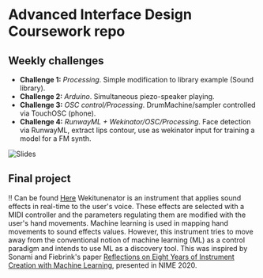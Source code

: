 # Advanced Interface Design Coursework repo
## Weekly challenges
+ **Challenge 1:** _Processing_. Simple modification to library example (Sound library).
+ **Challenge 2:** _Arduino_. Simultaneous piezo-speaker playing.
+ **Challenge 3:** _OSC control/Processing_. DrumMachine/sampler controlled via TouchOSC (phone).
+ **Challenge 4:** _RunwayML + Wekinator/OSC/Processing_. Face detection via RunwayML, extract lips contour, use as wekinator input for training a model for a FM synth.

![Slides](challenges/challenge4/images/slides.jpeg) 

## Final project
!! Can be found [Here](https://github.com/gonski/wekitunenator)
Wekitunenator is an instrument that applies sound effects in real-time to the user's voice. These effects are selected with a MIDI controller and the parameters regulating them are modified with the user's hand movements. Machine learning is used in mapping hand movements to sound effects values. However, this instrument tries to move away from the conventional notion of machine learning (ML) as a control paradigm and intends to use ML as a discovery tool. This was inspired by Sonami and Fiebrink's paper [Reflections on Eight Years of Instrument Creation with Machine Learning](https://www.nime.org/proceedings/2020/nime2020_paper45.pdf), presented in NIME 2020.
